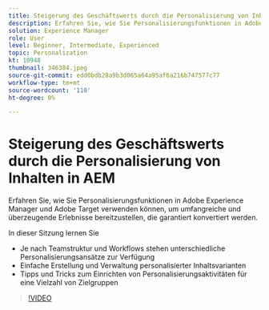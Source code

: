 ```yaml
---
title: Steigerung des Geschäftswerts durch die Personalisierung von Inhalten in AEM
description: Erfahren Sie, wie Sie Personalisierungsfunktionen in Adobe Experience Manager und Adobe Target verwenden können, um umfangreiche und überzeugende Erlebnisse bereitzustellen, die garantiert konvertiert werden.
solution: Experience Manager
role: User
level: Beginner, Intermediate, Experienced
topic: Personalization
kt: 10948
thumbnail: 346384.jpeg
source-git-commit: edd0bdb28a9b3d065a64a95af6a216b747577c77
workflow-type: tm+mt
source-wordcount: '110'
ht-degree: 0%

---
```


# Steigerung des Geschäftswerts durch die Personalisierung von Inhalten in AEM

Erfahren Sie, wie Sie Personalisierungsfunktionen in Adobe Experience Manager und Adobe Target verwenden können, um umfangreiche und überzeugende Erlebnisse bereitzustellen, die garantiert konvertiert werden.

In dieser Sitzung lernen Sie

* Je nach Teamstruktur und Workflows stehen unterschiedliche Personalisierungsansätze zur Verfügung
* Einfache Erstellung und Verwaltung personalisierter Inhaltsvarianten
* Tipps und Tricks zum Einrichten von Personalisierungsaktivitäten für eine Vielzahl von Zielgruppen

>[!VIDEO](https://video.tv.adobe.com/v/346384/?quality=12&learn=on)
